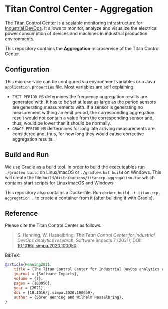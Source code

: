 # Titan Control Center - Aggregation

The [Titan Control Center](https://doi.org/10.1016/j.simpa.2020.100050)
is a scalable monitoring infrastructure for [Industrial DevOps](https://industrial-devops.org/).
It allows to monitor, analyze and visualize the electrical power consumption of
devices and machines in industrial production environments.

This repository contains the **Aggregation** microservice of the Titan Control Center.

## Configuration

This microservice can be configured via environment variables or a Java `application.properties`
file. Most variables are self explaining.

* `EMIT_PERIOD_MS` determines the frequency aggregation results are generated with.
It has to be set at least as large as the period sensors are generating
measurements with. If a sensor is generating no measurement withing an emit
period, the corresponding aggregation result would not contain a value from the
corresponding sensor and, thus, would be lower than it should be normally.
* `GRACE_PERIOD_MS` dertermines for long late arriving measurements are considered
and, thus, for how long they would cause corrective aggregation results.


## Build and Run

We use Gradle as a build tool. In order to build the executeables run 
`./gradlew build` on Linux/macOS or `./gradlew.bat build` on Windows. This will
create the file `build/distributions/titanccp-aggregation.tar` which contains
start scripts for Linux/macOS and Windows.

This repository also contains a Dockerfile. Run
`docker build -t titan-ccp-aggregation .` to create a container from it (after
building it with Gradle).

## Reference

Please cite the Titan Control Center as follows:

> S. Henning, W. Hasselbring, *The Titan Control Center for Industrial DevOps analytics research*, Software Impacts 7 (2021), DOI: [10.1016/j.simpa.2020.100050](https://doi.org/10.1016/j.simpa.2020.100050).

BibTeX:

```bibtex
@article{Henning2021,
    title = {The Titan Control Center for Industrial DevOps analytics research},
    journal = {Software Impacts},
    volume = {7},
    pages = {100050},
    year = {2021},
    doi = {10.1016/j.simpa.2020.100050},
    author = {Sören Henning and Wilhelm Hasselbring},
}
```
